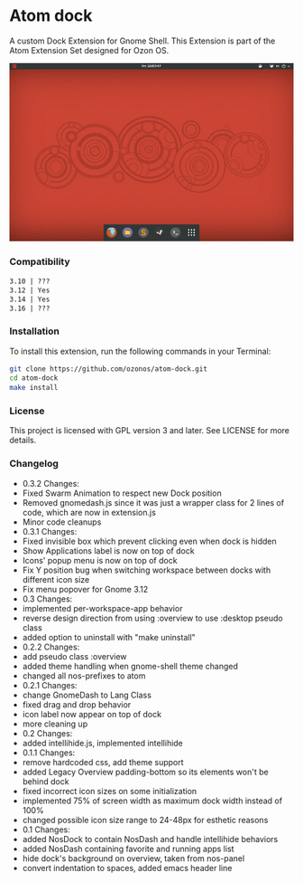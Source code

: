 Atom dock
=========
A custom Dock Extension for Gnome Shell. This Extension is part of the Atom Extension Set designed for Ozon OS. 

![Screenshot](https://raw.githubusercontent.com/kyuucr/atom-dock/misc-fix/data/screenshot_small.png)


### Compatibility

```
3.10 | ???
3.12 | Yes
3.14 | Yes
3.16 | ???
```

### Installation

To install this extension, run the following commands in your Terminal:

```bash
git clone https://github.com/ozonos/atom-dock.git
cd atom-dock
make install
```

### License

This project is licensed with GPL version 3 and later. See LICENSE for more details.

### Changelog

* 0.3.2 Changes:
 * Fixed Swarm Animation to respect new Dock position
 * Removed gnomedash.js since it was just a wrapper class for 2 lines of code,
   which are now in extension.js
 * Minor code cleanups
* 0.3.1 Changes:
 * Fixed invisible box which prevent clicking even when dock is hidden
 * Show Applications label is now on top of dock
 * Icons' popup menu is now on top of dock
 * Fix Y position bug when switching workspace between docks with different icon size
 * Fix menu popover for Gnome 3.12
* 0.3 Changes:
 * implemented per-workspace-app behavior
 * reverse design direction from using :overview to use :desktop pseudo class
 * added option to uninstall with "make uninstall"
* 0.2.2 Changes:
 * add pseudo class :overview
 * added theme handling when gnome-shell theme changed
 * changed all nos-prefixes to atom
* 0.2.1 Changes:
 * change GnomeDash to Lang Class
 * fixed drag and drop behavior
 * icon label now appear on top of dock
 * more cleaning up
* 0.2 Changes:
 * added intellihide.js, implemented intellihide
* 0.1.1 Changes:
 * remove hardcoded css, add theme support
 * added Legacy Overview padding-bottom so its elements won't be behind dock
 * fixed incorrect icon sizes on some initialization
 * implemented 75% of screen width as maximum dock width instead of 100%
 * changed possible icon size range to 24-48px for esthetic reasons
* 0.1 Changes:
 * added NosDock to contain NosDash and handle intellihide behaviors
 * added NosDash containing favorite and running apps list
 * hide dock's background on overview, taken from nos-panel
 * convert indentation to spaces, added emacs header line
